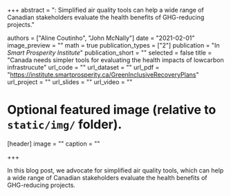 +++
abstract = ": Simplified air quality tools can help a wide range of Canadian stakeholders evaluate the health benefits of GHG-reducing projects."

authors = ["Aline Coutinho", "John McNally"]
date = "2021-02-01"
image_preview = ""
math = true
publication_types = ["2"]
publication = "In *Smart Prosperity Institute*"
publication_short = ""
selected = false
title = "Canada needs simpler tools for evaluating the health impacts of lowcarbon infrastrucute"
url_code = ""
url_dataset = ""
url_pdf = "https://institute.smartprosperity.ca/GreenInclusiveRecoveryPlans"
url_project = ""
url_slides = ""
url_video = ""


# Optional featured image (relative to `static/img/` folder).
[header]
image = ""
caption = ""

+++

In this blog post, we advocate for simplified air quality tools, which can help a wide range of Canadian stakeholders evaluate the health benefits of GHG-reducing projects.


